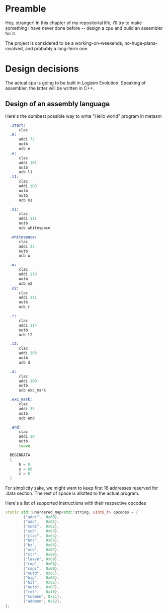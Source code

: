 # Preamble
Hey, stranger! In this chapter of my repositorial life, i'll try to make something i have never done before -- design a cpu and build an assembler for it.

The project is considered to be a working-on-weekends, no-huge-plans-involved, and probably a long-term one. 

# Design decisions
The actual cpu is going to be built in Logisim Evolution. Speaking of assembler, the latter will be written in C++.

## Design of an assembly language
Here's the dumbest possible way to write "Hello world" program in metasm
```asm
  .start:
      clac
  .H:
      addi 72
      outb
      ucb e
  .e:
      clac
      addi 101
      outb
      ucb l1
  .l1:
      clac
      addi 108
      outb
      outb
      ucb o1

  .o1:
      clac
      addi 111
      outb
      ucb whitespace

  .whitespace:
      clac
      addi 32
      outb
      ucb w

  .w:
      clac
      addi 119
      outb
      ucb o2
  .o2:
      clac
      addi 111
      outb
      ucb r

  .r:
      clac
      addi 114
      outb
      ucb l2

  .l2:
      clac
      addi 108
      outb
      ucb d

  .d:
      clac
      addi 100
      outb
      ucb exc_mark

  .exc_mark:
      clac
      addi 33
      outb
      ucb end

  .end:
      clac
      addi 10
      outb
      leave

  BEGINDATA
  {
      h = 0
      y = 66
      z = 0
  }
```
For simplicity sake, we might want to keep first 16 addresses reserved for .data section. The rest of space is allotted to the actual program.

Here's a list of supported instructions with their respective opcodes <br>
```cpp
static std::unordered_map<std::string, uint8_t> opcodes = {
        {"addi",  0x00},
        {"add",   0x01},
        {"subi",  0x02},
        {"sub",   0x03},
        {"clac",  0x04},
        {"bnz",   0x05},
        {"bz",    0x06},
        {"ucb",   0x07},
        {"str",   0x08},
        {"leave", 0x09},
        {"cmp",   0x0A},
        {"cmpi",  0x0B},
        {"outd",  0x0C},
        {"big",   0x0D},
        {"bil",   0x0E},
        {"outb",  0x0F},
        {"ret",   0x10},
        {"submem", 0x11},
        {"addmem", 0x12},
};
```

